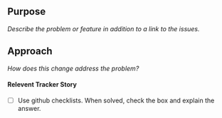 ## Purpose
_Describe the problem or feature in addition to a link to the issues._

## Approach
_How does this change address the problem?_

#### Relevent Tracker Story
- [ ] Use github checklists. When solved, check the box and explain the answer.

